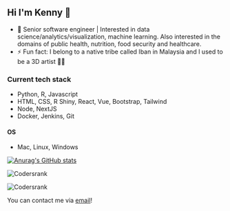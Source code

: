 ## Hi I'm Kenny 👋

- 💼 Senior software engineer | Interested in data science/analytics/visualization, machine learning. Also interested in the domains of public health, nutrition, food security and healthcare.
- ⚡ Fun fact: I belong to a native tribe called Iban in Malaysia and I used to be a 3D artist 🧑‍🎨

### Current tech stack
- Python, R, Javascript
- HTML, CSS, R Shiny, React, Vue, Bootstrap, Tailwind
- Node, NextJS
- Docker, Jenkins, Git

#### OS
- Mac, Linux, Windows


[![Anurag's GitHub stats](https://github-readme-stats.vercel.app/api?username=k3nnywilliam&show_icons=true&theme=radical)](https://github.com/anuraghazra/github-readme-stats)

![Codersrank](https://cr-ss-service.azurewebsites.net/api/ScreenShot?widget=summary&username=k3nnywilliam)

![Codersrank](https://cr-skills-chart-widget.azurewebsites.net/api/api?username=k3nnywilliam)


You can contact me via <a href="mailto:k3nnywilliam@gmail.com" >email</a>!
